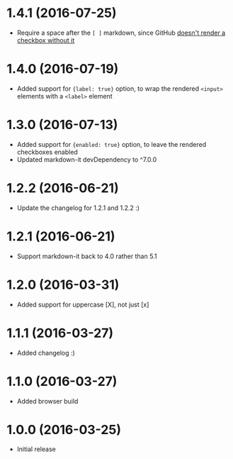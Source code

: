 # 1.4.1 (2016-07-25)

* Require a space after the `[ ]` markdown, since GitHub [doesn't render a
  checkbox without it](https://github.com/revin/markdown-it-task-lists/issues/12)

# 1.4.0 (2016-07-19)

* Added support for `{label: true}` option, to wrap the rendered
  `<input>` elements with a `<label>` element

# 1.3.0 (2016-07-13)

* Added support for `{enabled: true}` option, to leave the rendered
  checkboxes enabled
* Updated markdown-it devDependency to ^7.0.0

# 1.2.2 (2016-06-21)

* Update the changelog for 1.2.1 and 1.2.2 :)

# 1.2.1 (2016-06-21)

* Support markdown-it back to 4.0 rather than 5.1

# 1.2.0 (2016-03-31)

* Added support for uppercase [X], not just [x]

# 1.1.1 (2016-03-27)

* Added changelog :)

# 1.1.0 (2016-03-27)

* Added browser build

# 1.0.0 (2016-03-25)

* Initial release
